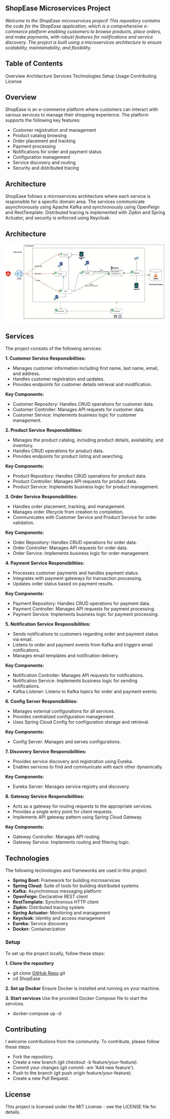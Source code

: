 ## ShopEase Microservices Project
*Welcome to the ShopEase microservices project! This repository contains the code for the ShopEase application, which is a comprehensive e-commerce platform enabling customers to browse products, place orders, and make payments, with robust features for notifications and service discovery. The project is built using a microservices architecture to ensure scalability, maintainability, and flexibility.*

## Table of Contents
Overview
Architecture
Services
Technologies
Setup
Usage
Contributing
License

## Overview
ShopEase is an e-commerce platform where customers can interact with various services to manage their shopping experience. The platform supports the following key features:

* Customer registration and management
* Product catalog browsing
* Order placement and tracking
* Payment processing
* Notifications for order and payment status
* Configuration management
* Service discovery and routing
* Security and distributed tracing

## Architecture
ShopEase follows a microservices architecture where each service is responsible for a specific domain area. The services communicate asynchronously using Apache Kafka and synchronously using OpenFeign and RestTemplate. Distributed tracing is implemented with Zipkin and Spring Actuator, and security is enforced using Keycloak.

## Architecture
![Project Architecture](https://github.com/mksharma9560/shopease-backend-microservices/blob/master/diagrams/ShopEase_Architecture.JPG)


## Services
The project consists of the following services:

**1. Customer Service**
**Responsibilities:**

* Manages customer information including first name, last name, email, and address.
* Handles customer registration and updates.
* Provides endpoints for customer details retrieval and modification.

**Key Components:**

* Customer Repository: Handles CRUD operations for customer data.
* Customer Controller: Manages API requests for customer data.
* Customer Service: Implements business logic for customer management.

**2. Product Service**
**Responsibilities:**

* Manages the product catalog, including product details, availability, and inventory.
* Handles CRUD operations for product data.
* Provides endpoints for product listing and searching.

**Key Components:**

* Product Repository: Handles CRUD operations for product data.
* Product Controller: Manages API requests for product data.
* Product Service: Implements business logic for product management.

**3. Order Service**
**Responsibilities:**

* Handles order placement, tracking, and management.
* Manages order lifecycle from creation to completion.
* Communicates with Customer Service and Product Service for order validation.

**Key Components:**

* Order Repository: Handles CRUD operations for order data.
* Order Controller: Manages API requests for order data.
* Order Service: Implements business logic for order management.

**4. Payment Service**
**Responsibilities:**

* Processes customer payments and handles payment status.
* Integrates with payment gateways for transaction processing.
* Updates order status based on payment results.

**Key Components:**

* Payment Repository: Handles CRUD operations for payment data.
* Payment Controller: Manages API requests for payment processing.
* Payment Service: Implements business logic for payment processing.

**5. Notification Service**
**Responsibilities:**

* Sends notifications to customers regarding order and payment status via email.
* Listens to order and payment events from Kafka and triggers email notifications.
* Manages email templates and notification delivery.

**Key Components:**

* Notification Controller: Manages API requests for notifications.
* Notification Service: Implements business logic for sending notifications.
* Kafka Listener: Listens to Kafka topics for order and payment events.

**6. Config Server**
**Responsibilities:**

* Manages external configurations for all services.
* Provides centralized configuration management.
* Uses Spring Cloud Config for configuration storage and retrieval.

**Key Components:**
* Config Server: Manages and serves configurations.

**7. Discovery Service**
**Responsibilities:**

* Provides service discovery and registration using Eureka.
* Enables services to find and communicate with each other dynamically.

**Key Components:**
* Eureka Server: Manages service registry and discovery.

**8. Gateway Service**
**Responsibilities:**

* Acts as a gateway for routing requests to the appropriate services.
* Provides a single entry point for client requests.
* Implements API gateway pattern using Spring Cloud Gateway.

**Key Components:**

* Gateway Controller: Manages API routing.
* Gateway Service: Implements routing and filtering logic.

## Technologies
The following technologies and frameworks are used in this project:

* **Spring Boot:** Framework for building microservices
* **Spring Cloud:** Suite of tools for building distributed systems
* **Kafka:** Asynchronous messaging platform
* **OpenFeign:** Declarative REST client
* **RestTemplate:** Synchronous HTTP client
* **Zipkin:** Distributed tracing system
* **Spring Actuator:** Monitoring and management
* **Keycloak:** Identity and access management
* **Eureka:** Service discovery
* **Docker:** Containerization

### Setup
To set up the project locally, follow these steps:

**1. Clone the repository**

* git clone [GitHub Repo](https://github.com/mksharma9560/shopease-backend-microservices).git
* cd ShopEase

**2. Set up Docker**
Ensure Docker is installed and running on your machine.

**3. Start services**
Use the provided Docker Compose file to start the services.

* docker-compose up -d


## Contributing
I welcome contributions from the community. To contribute, please follow these steps:

* Fork the repository.
* Create a new branch (git checkout -b feature/your-feature).
* Commit your changes (git commit -am 'Add new feature').
* Push to the branch (git push origin feature/your-feature).
* Create a new Pull Request.

## License
This project is licensed under the MIT License - see the LICENSE file for details.

